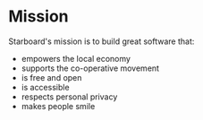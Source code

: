 # Mission

Starboard's mission is to build great software that:
- empowers the local economy
- supports the co-operative movement
- is free and open
- is accessible
- respects personal privacy
- makes people smile
